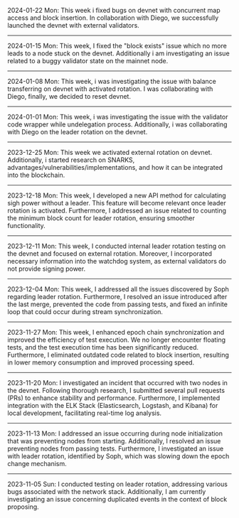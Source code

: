 2024-01-22 Mon: This week i fixed bugs on devnet with concurrent map access and block insertion. In collaboration with Diego, we successfully launched the devnet with external validators.   

---

2024-01-15 Mon: This week, I fixed the "block exists" issue which no more leads to a node stuck on the devnet. Additionally i am investigating an issue related to a buggy validator state on the mainnet node. 

---

2024-01-08 Mon: This week, i was investigating the issue with balance transferring on devnet with activated rotation. I was collaborating with Diego, finally, we decided to reset devnet. 

---

2024-01-01 Mon: This week, i was investigating the issue with the validator code wrapper while undelegation process. Additionally, i was collaborating with Diego on the leader rotation on the devnet.

---

2023-12-25 Mon: This week we activated external rotation on devnet. Additionally, i started research on SNARKS, advantages/vulnerabilities/implementations, and how it can be integrated into the blockchain.

---

2023-12-18 Mon: This week, I developed a new API method for calculating sigh power without a leader. This feature will become relevant once leader rotation is activated. Furthermore, I addressed an issue related to counting the minimum block count for leader rotation, ensuring smoother functionality. 

---

2023-12-11 Mon: This week, I conducted internal leader rotation testing on the devnet and focused on external rotation. Moreover, I incorporated necessary information into the watchdog system, as external validators do not provide signing power.

---

2023-12-04 Mon: This week, I addressed all the issues discovered by Soph regarding leader rotation. Furthermore, I resolved an issue introduced after the last merge, prevented the code from passing tests, and fixed an infinite loop that could occur during stream synchronization.

---

2023-11-27 Mon: This week, I enhanced epoch chain synchronization and improved the efficiency of test execution. We no longer encounter floating tests, and the test execution time has been significantly reduced. Furthermore, I eliminated outdated code related to block insertion, resulting in lower memory consumption and improved processing speed.

---

2023-11-20 Mon: I investigated an incident that occurred with two nodes in the devnet. Following thorough research, I submitted several pull requests (PRs) to enhance stability and performance. Furthermore, I implemented integration with the ELK Stack (Elasticsearch, Logstash, and Kibana) for local development, facilitating real-time log analysis.

---

2023-11-13 Mon: I addressed an issue occurring during node initialization that was preventing nodes from starting. Additionally, I resolved an issue preventing nodes from passing tests. Furthermore, I investigated an issue with leader rotation, identified by Soph, which was slowing down the epoch change mechanism.

---

2023-11-05 Sun: I conducted testing on leader rotation, addressing various bugs associated with the network stack. Additionally, I am currently investigating an issue concerning duplicated events in the context of block proposing.

